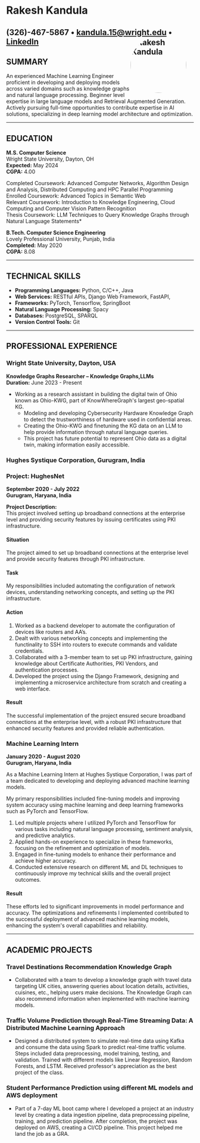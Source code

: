 # Rakesh Kandula

**(326)-467-5867** • **[kandula.15@wright.edu](mailto:kandula.15@wright.edu)** • **[LinkedIn](https://www.linkedin.com/in/rakesh-kandula-41678314a/)**
<img src="https://media.licdn.com/dms/image/D4E03AQFaDx7voiKy_Q/profile-displayphoto-shrink_400_400/0/1711592385753?e=1722470400&v=beta&t=RXrz3aMYTnLDgkSjbCCGMPWxPDivyMDt45frJq8U8Do" alt="Rakesh Kandula" style="float: right; border-radius: 50%; width: 150px; height: 150px; margin-right: 20px;">
---

## SUMMARY
An experienced Machine Learning Engineer proficient in developing and deploying models across varied domains such as knowledge graphs and natural language processing. Beginner level expertise in large language models and Retrieval Augmented Generation. Actively pursuing full-time opportunities to contribute expertise in AI solutions, specializing in deep learning model architecture and optimization.

---

## EDUCATION

**M.S. Computer Science**  
Wright State University, Dayton, OH  
**Expected:** May 2024  
**CGPA:** 4.00

Completed Coursework: Advanced Computer Networks, Algorithm Design and Analysis, Distributed Computing and HPC Parallel Programming  
Enrolled Coursework: Advanced Topics in Semantic Web  
Relevant Coursework: Introduction to Knowledge Engineering, Cloud Computing and Computer Vision Pattern Recognition  
Thesis Coursework: LLM Techniques to Query Knowledge Graphs through Natural Language Statements*

**B.Tech. Computer Science Engineering**  
Lovely Professional University, Punjab, India  
**Completed:** May 2020  
**CGPA:** 8.08

---

## TECHNICAL SKILLS

- **Programming Languages:** Python, C/C++, Java
- **Web Services:** RESTful APIs, Django Web Framework, FastAPI,
- **Frameworks:** PyTorch, Tensorflow, SpringBoot
- **Natural Language Processing:** Spacy
- **Databases:** PostgreSQL, SPARQL
- **Version Control Tools:** Git

---

## PROFESSIONAL EXPERIENCE

### Wright State University, Dayton, USA
**Knowledge Graphs Researcher – Knowledge Graphs,LLMs**  
**Duration:** June 2023 - Present

- Working as a research assistant in building the digital twin of Ohio known as Ohio-KWG, part of KnowWhereGraph's largest geo-spatial KG.
  - Modeling and developing Cybersecurity Hardware Knowledge Graph to detect the trustworthiness of hardware used in confidential areas.
  - Creating the Ohio-KWG and finetuning the KG data on an LLM to help provide information through natural language queries.
  - This project has future potential to represent Ohio data as a digital twin, making information easily accessible.

### Hughes Systique Corporation, Gurugram, India
### Project: HughesNet
**September 2020 - July 2022**  
**Gurugram, Haryana, India**  

**Project Description:**  
This project involved setting up broadband connections at the enterprise level and providing security features by issuing certificates using PKI infrastructure.

#### Situation
The project aimed to set up broadband connections at the enterprise level and provide security features through PKI infrastructure.

#### Task
My responsibilities included automating the configuration of network devices, understanding networking concepts, and setting up the PKI infrastructure.

#### Action
1. Worked as a backend developer to automate the configuration of devices like routers and AA’s.
2. Dealt with various networking concepts and implementing the functinality to SSH into routers to execute commands and validate credentials.
3. Collaborated with a 3-member team to set up PKI infrastructure, gaining knowledge about Certificate Authorities, PKI Vendors, and authentication processes.
4. Developed the project using the Django Framework, designing and implementing a microservice architecture from scratch and creating a web interface.

#### Result
The successful implementation of the project ensured secure broadband connections at the enterprise level, with a robust PKI infrastructure that enhanced security features and provided reliable authentication.

### Machine Learning Intern
**January 2020 - August 2020**  
**Gurugram, Haryana, India**   

As a Machine Learning Intern at Hughes Systique Corporation, I was part of a team dedicated to developing and deploying advanced machine learning models. 

My primary responsibilities included fine-tuning models and improving system accuracy using machine learning and deep learning frameworks such as PyTorch and TensorFlow.

1. Led multiple projects where I utilized PyTorch and TensorFlow for various tasks including natural language processing, sentiment analysis, and predictive analytics.
2. Applied hands-on experience to specialize in these frameworks, focusing on the refinement and optimization of models.
3. Engaged in fine-tuning models to enhance their performance and achieve higher accuracy.
4. Conducted extensive research on different ML and DL techniques to continuously improve my technical skills and the overall project outcomes.

#### Result
These efforts led to significant improvements in model performance and accuracy. The optimizations and refinements I implemented contributed to the successful deployment of advanced machine learning models, enhancing the system's overall capabilities and reliability.


---

## ACADEMIC PROJECTS

### Travel Destinations Recommendation Knowledge Graph

- Collaborated with a team to develop a knowledge graph with travel data targeting UK cities, answering queries about location details, activities, cuisines, etc., helping users make decisions. The Knowledge Graph can also recommend information when implemented with machine learning models.

### Traffic Volume Prediction through Real-Time Streaming Data: A Distributed Machine Learning Approach

- Designed a distributed system to simulate real-time data using Kafka and consume the data using Spark to predict real-time traffic volume. Steps included data preprocessing, model training, testing, and validation. Trained with different models like Linear Regression, Random Forests, and LSTM. Received professor's appreciation as the best project of the class.

### Student Performance Prediction using different ML models and AWS deployment

- Part of a 7-day ML boot camp where I developed a project at an industry level by creating a data ingestion pipeline, data preprocessing pipeline, training, and prediction pipeline. After completion, the project was deployed on AWS, creating a CI/CD pipeline. This project helped me land the job as a GRA.

